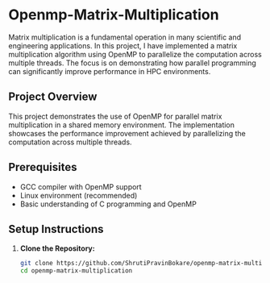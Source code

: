 # Openmp-Matrix-Multiplication
Matrix multiplication is a fundamental operation in many scientific and engineering applications. 
In this project, I have implemented a matrix multiplication algorithm using OpenMP to parallelize the computation across multiple threads. 
The focus is on demonstrating how parallel programming can significantly improve performance in HPC environments.

## Project Overview
This project demonstrates the use of OpenMP for parallel matrix multiplication in a shared memory environment. The implementation showcases the performance improvement achieved by parallelizing the computation across multiple threads.

## Prerequisites
- GCC compiler with OpenMP support
- Linux environment (recommended)
- Basic understanding of C programming and OpenMP

## Setup Instructions

1. **Clone the Repository:**
   ```bash
   git clone https://github.com/ShrutiPravinBokare/openmp-matrix-multiplication.git
   cd openmp-matrix-multiplication
